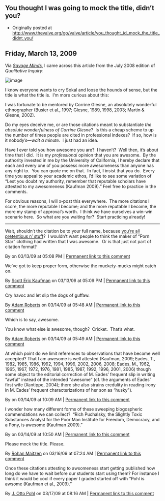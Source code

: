 ## You thought I was going to mock the title, didn’t you?

 * Originally posted at http://www.thevalve.org/go/valve/article/you_thought_id_mock_the_title_didnt_you/

##  Friday, March 13, 2009 

Via [_Savage Minds_](http://savageminds.org/2009/03/10/winner-of-the-worst-postmodern-article-title-award/), I came across this article from the July 2008 edition of _Qualitative Inquiry_:

![image](http://www.thevalve.org/uploads/title02.jpg)

I know everyone wants to cry Sokal and loose the hounds of sense, but the title is what the title is.  I’m more curious about this:

I was fortunate to be mentored by Corrine Glesne, an absolutely wonderful ethnographer (Busier et al., 1997; Glesne, 1989, 1998, 2003; Martin &amp; Glesne, 2002).

Do my eyes deceive me, or are those citations meant to substantiate _the absolute wonderfulness of Corrine Glesne_?  Is this a cheap scheme to up the number of times people are cited in professional indexes?  If so, how is it nobody’s—_wait a minute_.  I just had an idea.  

Have I ever told you how awesome you are?  I haven’t?  Well then, it’s about time that I did.  It is my _professional_ opinion that you are awesome.  By the authority invested in me by the University of California, I hereby declare that each and every one of you possess more awesomeness than anyone has any right to.  You can quote me on that.  In fact, I insist that you do.  Every time you appeal to your academic ethos, I’d like to see some variation of “Lest you doubt my authority, remember that reputable scholars have attested to my awesomeness (Kaufman 2009).”  Feel free to practice in the comments.

For obvious reasons, I will x-post this everywhere.  The more citations I score, the more reputable I become; and the more reputable I become, the more my stamp of approval’s worth.  I think we have ourselves a win-win scenario here.  So what are you waiting for?  Start practicing already!

---

Wait, shouldn’t the citation be to your full name, because [you’re all pretentious n’ stuff](http://acephalous.typepad.com/acephalous/2009/03/why-are-insufferable-people-so-predictably-unsufferable.html)?  I wouldn’t want people to think the maker of “Porn Star” clothing had written that I was awesome.  Or is that just not part of citation format?

By  on 03/13/09 at 05:08 PM | [Permanent link to this comment](http://www.thevalve.org/go/valve/article/you_thought_id_mock_the_title_didnt_you/#24374)
[]()

We’ve got to keep proper form, otherwise the muckety-mucks might catch on.

By [Scott Eric Kaufman](http://acephalous.typepad.com) on 03/13/09 at 05:09 PM | [Permanent link to this comment](http://www.thevalve.org/go/valve/article/you_thought_id_mock_the_title_didnt_you/#24375)
[]()

Cry havoc and let slip the dogs of guffaw.

By [Adam Roberts](http://adamroberts.com) on 03/14/09 at 05:48 AM | [Permanent link to this comment](http://www.thevalve.org/go/valve/article/you_thought_id_mock_the_title_didnt_you/#24379)
[]()

Which is to say, awesome.

You know what else is awesome, though?  Cricket.  That’s what.

By [Adam Roberts](http://adamroberts.com) on 03/14/09 at 05:49 AM | [Permanent link to this comment](http://www.thevalve.org/go/valve/article/you_thought_id_mock_the_title_didnt_you/#24380)
[]()

At which point do we limit references to observations that have become well accepted? That I am awesome is well attested (Kaufman, 2009; Eades, T., 1982, 1985, 1986, 1992, 1994, 1999, 2002, 2006, 2008; Eades, M., 1962, 1965, 1967, 1972, 1976, 1981, 1985, 1987, 1992, 1996, 2001, 2006) though some object to the editorial correction of M. Eades’ frequent slip in writing “awful” instead of the intended “awesome” (cf. the arguments of Eades’ first wife (Xantippe, 2004); there she also strains credulity in reading irony in M. Eades’ frequent characterizations of her son as “husky").

By  on 03/14/09 at 10:09 AM | [Permanent link to this comment](http://www.thevalve.org/go/valve/article/you_thought_id_mock_the_title_didnt_you/#24381)
[]()

I wonder how many different forms of these sweeping blogospheric commendations we can collect?  “Rich Puchalsky, the Slightly Toxic Substances Analyst for the Poor Man Institute for Freedom, Democracy, and a Pony, is awesome (Kaufman 2009).”

By  on 03/14/09 at 10:50 AM | [Permanent link to this comment](http://www.thevalve.org/go/valve/article/you_thought_id_mock_the_title_didnt_you/#24382)
[]()

Please mock the title. Please.

By [Rohan Maitzen](http://openlettersmonthly.com/novelreadings) on 03/16/09 at 07:24 AM | [Permanent link to this comment](http://www.thevalve.org/go/valve/article/you_thought_id_mock_the_title_didnt_you/#24389)
[]()

Once these citations attesting to awsomeness start getting published how long do we have to wait before our students start using them? For instance I think it would be cool if every paper I graded started off with “Pohl is awsome (Kaufman et al., 2009).”

By [J. Otto Pohl](http://jpohl.blogspot.com) on 03/17/09 at 08:16 AM | [Permanent link to this comment](http://www.thevalve.org/go/valve/article/you_thought_id_mock_the_title_didnt_you/#24402)

